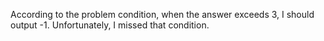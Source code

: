 According to the problem condition, when the answer exceeds 3, I should output -1. 
Unfortunately, I missed that condition.